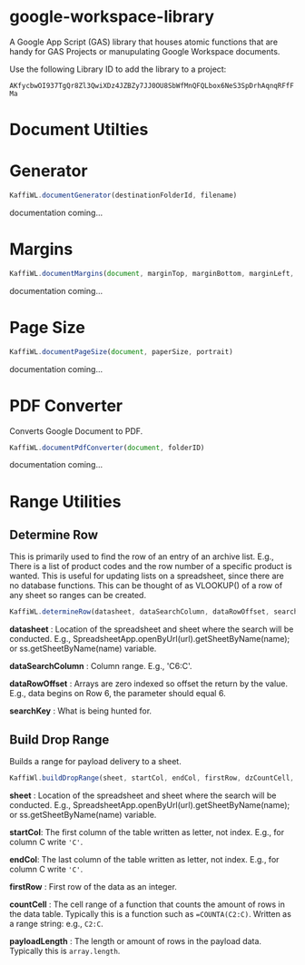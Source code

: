 # google-workspace-library

A Google App Script (GAS) library that houses atomic functions that are handy for GAS Projects or manupulating Google Workspace documents. 

Use the following Library ID to add the library to a project:

`AKfycbwOI937TgQr8Zl3QwiXDz4JZBZy7JJ0OU8SbWfMnQFQLbox6NeS3SpDrhAqnqRFfFMa`



# Document Utilties

# Generator

```javascript
KaffiWL.documentGenerator(destinationFolderId, filename)
```
documentation coming...

# Margins

```javascript
KaffiWL.documentMargins(document, marginTop, marginBottom, marginLeft, marginRight)
```
documentation coming...

# Page Size

```javascript
KaffiWL.documentPageSize(document, paperSize, portrait)
```
documentation coming...

# PDF Converter

Converts Google Document to PDF. 

```javascript
KaffiWL.documentPdfConverter(document, folderID)
```
documentation coming...


# Range Utilities

## Determine Row

This is primarily used to find the row of an entry of an archive list. E.g., There is a list of product codes and the row number of a specific product is wanted. This is useful for updating lists on a spreadsheet, since there are no database functions. This can be thought of as VLOOKUP() of a row of any sheet so ranges can be created. 

```javascript
KaffiWL.determineRow(datasheet, dataSearchColumn, dataRowOffset, searchKey)
```

__datasheet__ : Location of the spreadsheet and sheet where the search will be conducted. E.g., SpreadsheetApp.openByUrl(url).getSheetByName(name); or ss.getSheetByName(name) variable.

__dataSearchColumn__ : Column range. E.g., 'C6:C'.

__dataRowOffset__ : Arrays are zero indexed so offset the return by the value. E.g., data begins on Row 6, the parameter should equal 6. 

__searchKey__ : What is being hunted for. 

## Build Drop Range

Builds a range for payload delivery to a sheet.

```javascript
KaffiWl.buildDropRange(sheet, startCol, endCol, firstRow, dzCountCell, payloadCount)
```

__sheet__ : Location of the spreadsheet and sheet where the search will be conducted. E.g., SpreadsheetApp.openByUrl(url).getSheetByName(name); or ss.getSheetByName(name) variable.

__startCol__: The first column of the table written as letter, not index. E.g., for column C write `'C'`.

__endCol__: The last column of the table written as letter, not index. E.g., for column C write `'C'`.

__firstRow__ : First row of the data as an integer.

__countCell__ : The cell range of a function that counts the amount of rows in the data table. Typically this is a function such as `=COUNTA(C2:C)`. Written as a range string: e.g., `C2:C`.

__payloadLength__ : The length or amount of rows in the payload data. Typically this is `array.length`. 






